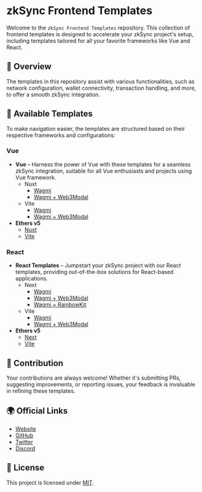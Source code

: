 # zkSync Frontend Templates

Welcome to the `zkSync Frontend Templates` repository. This collection of frontend templates is designed to accelerate your zkSync project's setup, including templates tailored for all your favorite frameworks like Vue and React.

## 📘 Overview

The templates in this repository assist with various functionalities, such as network configuration, wallet connectivity, transaction handling, and more, to offer a smooth zkSync integration.

## 📁 Available Templates

To make navigation easier, the templates are structured based on their respective frameworks and configurations:

### Vue

- **Vue** – Harness the power of Vue with these templates for a seamless zkSync integration, suitable for all Vue enthusiasts and projects using Vue framework.
  - Nuxt
    - [Wagmi](./templates/vue/nuxt3-wagmi/)
    - [Wagmi + Web3Modal](./templates/vue/nuxt3-wagmi-web3modal/)
  - Vite
    - [Wagmi](./templates/vue/vite-wagmi/)
    - [Wagmi + Web3Modal](./templates/vue/vite-wagmi-web3modal/)
- **Ethers v5**
  - [Nuxt](./templates/vue/nuxt3-ethers5/)
  - [Vite](./templates/vue/vite-ethers5/)

### React

- **React Templates** – Jumpstart your zkSync project with our React templates, providing out-of-the-box solutions for React-based applications.
  - Next
    - [Wagmi](./templates/react/next-wagmi/)
    - [Wagmi + Web3Modal](./templates/react/next-wagmi-web3modal/)
    - [Wagmi + RainbowKit](./templates/react/next-wagmi-rainbowkit/)
  - Vite
    - [Wagmi](./templates/react/vite-wagmi/)
    - [Wagmi + Web3Modal](./templates/react/vite-wagmi-web3modal/)
- **Ethers v5**
  - [Next](./templates/react/next-ethers5/)
  - [Vite](./templates/react/vite-ethers5/)

## 🤝 Contribution

Your contributions are always welcome! Whether it's submitting PRs, suggesting improvements, or reporting issues, your feedback is invaluable in refining these templates.

## 🌍 Official Links

- [Website](https://zksync.io/)
- [GitHub](https://github.com/matter-labs)
- [Twitter](https://twitter.com/zksync)
- [Discord](https://join.zksync.dev/)

## 📜 License

This project is licensed under [MIT](./LICENSE-MIT).